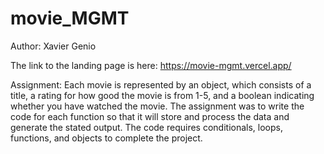 # movie_MGMT

Author: Xavier Genio

The link to the landing page is here: https://movie-mgmt.vercel.app/


Assignment: 
Each movie is represented by an object, which consists of a title, a rating for how good the movie is from 1-5, and a boolean indicating whether you have watched the movie.
The assignment was to write the code for each function so that it will store and process the data and generate the stated output. 
The code requires conditionals, loops, functions, and objects to complete the project. 
